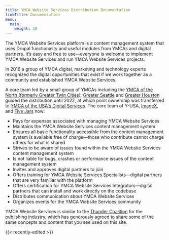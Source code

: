 ```yaml
---
title: YMCA Website Services Distribution Documentation
linkTitle: Documentation
menu:
  main:
    weight: 20
---
```


The YMCA Website Services platform is a content management system that uses Drupal functionality and useful modules from YMCAs and digital partners. It’s easy and free to use—everyone is welcome to implement YMCA Website Services and run YMCA Website Services projects.

In 2016 a group of YMCA digital, marketing and technology experts recognized the digital opportunities that exist if we work together as a community and established YMCA Website Services.

A core team led by a small group of YMCAs including the [YMCA of the North (formerly Greater Twin Cities)](https://ymcanorth.org), [Greater Seattle](http://www.seattleymca.org) and [Greater Houston](https://www.ymcahouston.org) guided the distribution until 2022, at which point ownership was transferred to [YMCA of the USA's Digital Services](https://ds.ymca.org). The core team of Y-USA, [ImageX](https://imagexmedia.com), and [Five Jars](https://fivejars.com) now:

- Pays for expenses associated with managing YMCA Website Services
- Maintains the YMCA Website Services content management system
- Ensures all basic functionality accessible from the content management system is available free of charge—those who contribute cannot charge others for what is shared
- Strives to be aware of issues found within the YMCA Website Services content management system
- Is not liable for bugs, crashes or performance issues of the content management system
- Invites and approves digital partners to join
- Offers training for YMCA Website Services Specialists—digital partners that are very familiar with the platform
- Offers certification for YMCA Website Services Integrators—digital partners that can install and work directly on the codebase
- Distributes communication about YMCA Website Services
- Organizes events for the YMCA Website Services community

YMCA Website Services is similar to the [Thunder Coalition](http://www.thunder.org) for the publishing industry, which has generously agreed to share some of the same concepts and content that you see used on this site.

{{< recently-edited >}}
